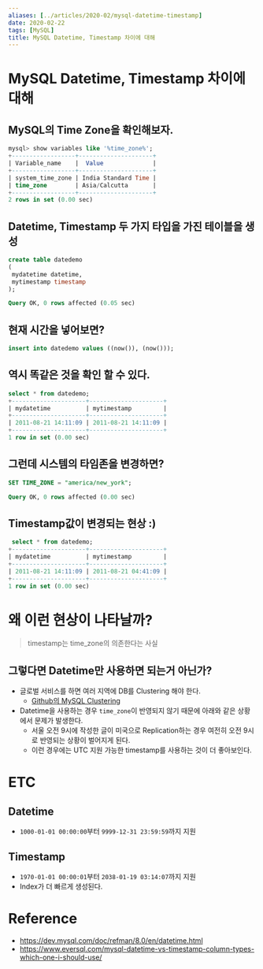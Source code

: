 ```yaml
---
aliases: [../articles/2020-02/mysql-datetime-timestamp]
date: 2020-02-22
tags: [MySQL]
title: MySQL Datetime, Timestamp 차이에 대해
---
```

# MySQL Datetime, Timestamp 차이에 대해
## MySQL의 Time Zone을 확인해보자.
```sql
mysql> show variables like '%time_zone%';
+------------------+---------------------+
| Variable_name    |  Value              |
+------------------+---------------------+
| system_time_zone | India Standard Time |
| time_zone        | Asia/Calcutta       |
+------------------+---------------------+
2 rows in set (0.00 sec)
```
## Datetime, Timestamp 두 가지 타입을 가진 테이블을 생성
```sql
create table datedemo
(
 mydatetime datetime,
 mytimestamp timestamp
);

Query OK, 0 rows affected (0.05 sec)
```

## 현재 시간을 넣어보면?
```sql
insert into datedemo values ((now()), (now()));
```

## 역시 똑같은 것을 확인 할 수 있다.
```sql
select * from datedemo;
+---------------------+---------------------+
| mydatetime          | mytimestamp         |
+---------------------+---------------------+
| 2011-08-21 14:11:09 | 2011-08-21 14:11:09 |
+---------------------+---------------------+
1 row in set (0.00 sec)
```

## 그런데 시스템의 타임존을 변경하면?
```sql
SET TIME_ZONE = "america/new_york";

Query OK, 0 rows affected (0.00 sec)
```

## Timestamp값이 변경되는 현상 :)
```sql
 select * from datedemo;
+---------------------+---------------------+
| mydatetime          | mytimestamp         |
+---------------------+---------------------+
| 2011-08-21 14:11:09 | 2011-08-21 04:41:09 |
+---------------------+---------------------+
1 row in set (0.00 sec)
```


# 왜 이런 현상이 나타날까?
> timestamp는 time_zone의 의존한다는 사실

## 그렇다면 Datetime만 사용하면 되는거 아닌가?
- 글로벌 서비스를 하면 여러 지역에 DB를 Clustering 해야 한다.
    - [Github의 MySQL Clustering](https://github.blog/2018-10-30-oct21-post-incident-analysis/)
- Datetime을 사용하는 경우 `time_zone`이 반영되지 않기 때문에 아래와 같은 상황에서 문제가 발생한다.
    - 서울 오전 9시에 작성한 글이 미국으로 Replication하는 경우 여전히 오전 9시로 반영되는 상황이 벌어지게 된다.
    - 이런 경우에는 UTC 지원 가능한 timestamp를 사용하는 것이 더 좋아보인다.

# ETC
## Datetime
- `1000-01-01 00:00:00`부터 `9999-12-31 23:59:59`까지 지원

## Timestamp
- `1970-01-01 00:00:01`부터 `2038-01-19 03:14:07`까지 지원
- Index가 더 빠르게 생성된다.



# Reference
- <https://dev.mysql.com/doc/refman/8.0/en/datetime.html>
- <https://www.eversql.com/mysql-datetime-vs-timestamp-column-types-which-one-i-should-use/>
